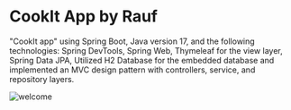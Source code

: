 # CookIt App by Rauf
 "CookIt app" using Spring Boot, Java version 17, and the following technologies: Spring DevTools, Spring Web, Thymeleaf
for the view layer, Spring Data JPA, Utilized H2 Database for the embedded database and implemented an MVC design pattern with
controllers, service, and repository layers.



![welcome](https://github.com/raufdevo/CookIt/assets/98706594/bbc1e938-c0b9-4dad-9aad-444f0c9864b7)
